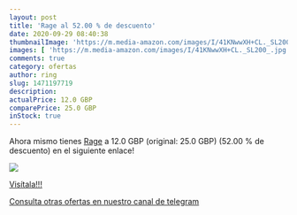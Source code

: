 ```yaml
---
layout: post
title: 'Rage al 52.00 % de descuento'
date: 2020-09-29 08:40:38
thumbnailImage: 'https://m.media-amazon.com/images/I/41KNwwXH+CL._SL200_.jpg'
images: [ 'https://m.media-amazon.com/images/I/41KNwwXH+CL._SL200_.jpg' ]
comments: true
category: ofertas
author: ring
slug: 1471197719
description:
actualPrice: 12.0 GBP
comparePrice: 25.0 GBP
inStock: true
---
```


Ahora mismo tienes [Rage](https://www.amazon.co.uk/dp/1471197719/?tag=redken01-21) a 12.0 GBP (original: 25.0 GBP) (52.00 %  de descuento) en el siguiente enlace!

[![](https://m.media-amazon.com/images/I/41KNwwXH+CL._SL200_.jpg)](https://www.amazon.co.uk/dp/1471197719/?tag=redken01-21)

[Visítala!!!](https://www.amazon.co.uk/dp/1471197719/?tag=redken01-21)

[Consulta otras ofertas en nuestro canal de telegram](https://t.me/s/ofertas25)
